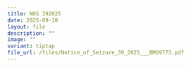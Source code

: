 ```yaml
---
title: NOS 392025
date: 2025-09-10
layout: file
description: ""
image: ""
variant: tiptap
file_url: /files/Notice_of_Seizure_39_2025___BMS9773.pdf
---
```


